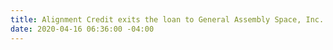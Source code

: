```yaml
---
title: Alignment Credit exits the loan to General Assembly Space, Inc.
date: 2020-04-16 06:36:00 -04:00
---
```


